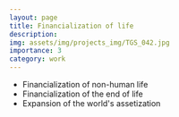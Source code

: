 ```yaml
---
layout: page
title: Financialization of life
description: 
img: assets/img/projects_img/TGS_042.jpg
importance: 3
category: work
---
```


- Financialization of non-human life
- Financialization of the end of life
- Expansion of the world's assetization